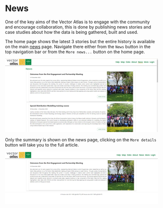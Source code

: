 # News

One of the key aims of the Vector Atlas is to engage with the community and encourage collaboration, this is done by publishing news stories and case studies about how the data is being gathered, built and used.

The home page shows the latest 3 stories but the entire history is available on the main [news](https://vectoratlas.icipe.org/news) page. Navigate there either from the `News` button in the top navigation bar or from the `More news...` button on the home page.

![news](../news.png)

Only the summary is shown on the news page, clicking on the `More details` button will take you to the full article.

![news details](news-details.png)